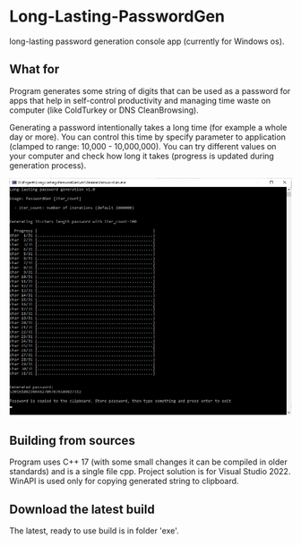 # Long-Lasting-PasswordGen
long-lasting password generation console app (currently for Windows os).

## What for
Program generates some string of digits that can be used as a password for apps that help in self-control productivity and managing time waste on computer (like ColdTurkey or DNS CleanBrowsing).

Generating a password intentionally takes a long time (for example a whole day or more). 
You can control this time by specify parameter to application (clamped to range: 10,000 - 10,000,000). You can try different values on your computer and check how long it takes (progress is updated during generation process).

![](screenshot.jpg)

## Building from sources
Program uses C++ 17 (with some small changes it can be compiled in older standards) and is a single file cpp. Project solution is for Visual Studio 2022. WinAPI is used only for copying generated string to clipboard.

## Download the latest build
The latest, ready to use build is in folder 'exe'. 
